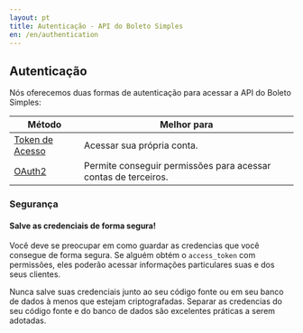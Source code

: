 ```yaml
---
layout: pt
title: Autenticação - API do Boleto Simples
en: /en/authentication
---
```


## Autenticação

Nós oferecemos duas formas de autenticação para acessar a API do Boleto Simples:

<table class="table table-bordered features">
  <thead>
  <tr>
    <th>Método</th>
    <th>Melhor para</th>
  </tr>
  </thead>
  <tbody>
  <tr>
    <td><a href="/authentication/token">Token de Acesso</a></td>
    <td>Acessar sua própria conta.</td>
  </tr>
  <tr>
    <td><a href="/authentication/oauth2">OAuth2</a></td>
    <td>Permite conseguir permissões para acessar contas de terceiros.</td>
  </tr>
  </tbody>
</table>

### Segurança

#### Salve as credenciais de forma segura!

Você deve se preocupar em como guardar as credencias que você consegue de forma segura. Se alguém obtém o `access_token` com permissões, eles poderão acessar informações particulares suas e dos seus clientes.

Nunca salve suas credenciais junto ao seu código fonte ou em seu banco de dados à menos que estejam criptografadas. Separar as credencias do seu código fonte e do banco de dados são excelentes práticas a serem adotadas.
